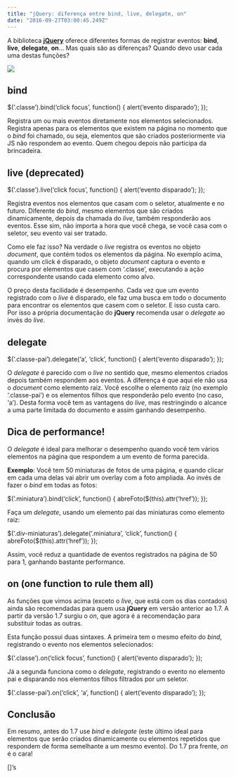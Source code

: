 ```yaml
---
title: "jQuery: diferença entre bind, live, delegate, on"
date: "2016-09-27T03:00:45.249Z"
---
```

A biblioteca [**jQuery**](http://www.jquery.com) oferece diferentes formas de registrar eventos: **bind**, **live**, **delegate**, **on**… Mas quais são as diferenças? Quando devo usar cada uma destas funções?

![](./1_Gss2nCUCTy4vw_qicvxZDg.jpeg)

## bind

$(‘.classe’).bind(‘click focus’, function() { alert(‘evento disparado’); });

Registra um ou mais eventos diretamente nos elementos selecionados. Registra apenas para os elementos que existem na página no momento que o _bind_ foi chamado, ou seja, elementos que são criados posteriormente via JS não respondem ao evento. Quem chegou depois não participa da brincadeira.

## live (deprecated)

$(‘.classe’).live(‘click focus’, function() { alert(‘evento disparado’); });

Registra eventos nos elementos que casam com o seletor, atualmente e no futuro. Diferente do _bind_, mesmo elementos que são criados dinamicamente, depois da chamada do _live_, também responderão aos eventos. Esse sim, não importa a hora que você chega, se você casa com o seletor, seu evento vai ser tratado.

Como ele faz isso? Na verdade o _live_ registra os eventos no objeto _document_, que contém todos os elementos da página. No exemplo acima, quando um click é disparado, o objeto _document_ captura o evento e procura por elementos que casem com ‘.classe’, executando a ação correspondente usando cada elemento como alvo.

O preço desta facilidade é desempenho. Cada vez que um evento registrado com o _live_ é disparado, ele faz uma busca em todo o documento para encontrar os elementos que casem com o seletor. E isso custa caro. Por isso a própria documentação do **jQuery** recomenda usar o _delegate_ ao invés do _live_.

## delegate

$(‘.classe-pai’).delegate(‘a’, ‘click’, function() { alert(‘evento disparado’); });

O _delegate_ é parecido com o _live_ no sentido que, mesmo elementos criados depois também respondem aos eventos. A diferença é que aqui ele não usa o _document_ como elemento raiz. Você escolhe o elemento raiz (no exemplo ‘.classe-pai’) e os elementos filhos que responderão pelo evento (no caso, ‘a’). Desta forma você tem as vantagens do _live_, mas restringindo o alcance a uma parte limitada do documento e assim ganhando desempenho.

## Dica de performance!

O _delegate_ é ideal para melhorar o desempenho quando você tem vários elementos na página que respondem a um evento de forma parecida.

**Exemplo**: Você tem 50 miniaturas de fotos de uma página, e quando clicar em cada uma delas vai abrir um overlay com a foto ampliada. Ao invés de fazer o _bind_ em todas as fotos:

$(‘.miniatura’).bind(‘click’, function() { abreFoto($(this).attr(‘href’)); });

Faça um _delegate_, usando um elemento pai das miniaturas como elemento raiz:

$(‘.div-miniaturas’).delegate(‘.miniatura’, ‘click’, function() { abreFoto($(this).attr(‘href’)); });

Assim, você reduz a quantidade de eventos registrados na página de 50 para 1, ganhando bastante performance.

## on (one function to rule them all)

As funções que vimos acima (exceto o _live_, que está com os dias contados) ainda são recomendadas para quem usa **jQuery** em versão anterior ao 1.7. A partir da versão 1.7 surgiu o _on_, que agora é a recomendação para substituir todas as outras.

Esta função possui duas sintaxes. A primeira tem o mesmo efeito do _bind_, registrando o evento nos elementos selecionados:

$(‘.classe’).on(‘click focus’, function() { alert(‘evento disparado’); });

Já a segunda funciona como o _delegate_, registrando o evento no elemento pai e disparando nos elementos filhos filtrados por um seletor.

$(‘.classe-pai’).on(‘click’, ‘a’, function() { alert(‘evento disparado’); });

## Conclusão

Em resumo, antes do 1.7 use _bind_ e _delegate_ (este último ideal para elementos que serão criados dinamicamente ou elementos repetidos que respondem de forma semelhante a um mesmo evento). Do 1.7 pra frente, _on_ é o cara!

\[\]’s